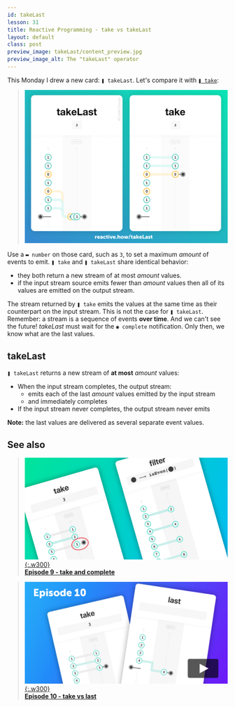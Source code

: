 ```yaml
---
id: takeLast
lesson: 31
title: Reactive Programming - take vs takeLast
layout: default
class: post
preview_image: takeLast/content_preview.jpg
preview_image_alt: The "takeLast" operator
---
```


This Monday I drew a new card: `❚ takeLast`. Let's compare it with [`❚ take`](/take):

> ![](/img/takeLast/takeLast-take.png)

Use a `▬ number` on those card, such as `3`, to set a maximum _amount_ of events to emit. `❚ take` and `❚ takeLast` share identical behavior:

- they both return a new stream of at most _amount_ values.
- if the input stream source emits fewer than _amount_ values then all of its values are emitted on the output stream.

The stream returned by `❚ take` emits the values at the same time as their counterpart on the input stream. This is not the case for `❚ takeLast`. Remember: a stream is a sequence of events **over time**. And we can't see the future! _takeLast_ must wait for the `◉ complete` notification. Only then, we know what are the last values.

## takeLast

`❚ takeLast` returns a new stream of **at most** _amount_ values:

- When the input stream completes, the output stream:
  - emits each of the last _amount_ values emitted by the input stream
  - and immediately completes
- If the input stream never completes, the output stream never emits

**Note:** the last values are delivered as several separate event values.

## See also

> [![](/img/take/content_preview.jpg){:.w300}](/take) <br/> [**Episode 9 - take and complete**](/take)

> [![](/img/last/content_preview.jpg){:.w300}](/last) <br/> [**Episode 10 - take vs last**](/last)

